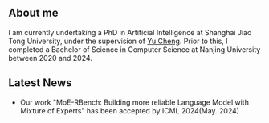 ## About me
I am currently undertaking a PhD in Artificial Intelligence at Shanghai Jiao Tong University, under the supervision of [Yu Cheng](https://ych133.github.io/). Prior to this, I completed a Bachelor of Science in Computer Science at Nanjing University between 2020 and 2024.

## Latest News
- Our work "MoE-RBench: Building more reliable Language Model with Mixture of Experts" has been accepted by ICML 2024(May. 2024)